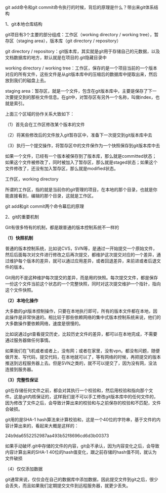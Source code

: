 
git add命令和git commit命令执行的时候，背后的原理是什么？带出来git体系结构

 

1、git本地仓库结构

 git项目有3个主要的部分组成：工作区（working directory / working tree），暂存区（staging area），版本库（git directory / repository）

 git directory / repository：git版本库，其实就是git用于存储自己的元数据，以及文档数据库的地方，默认就是在项目的.git隐藏目录中

 

working directory / working tree：工作区，保存的是一个项目当前的一个版本对应的所有文件，这些文件是从git版本库中的压缩后的数据库中提取出来，然后放到我们的磁盘上去。

 

staging area：暂存区，就是一个文件，包含在git版本库中，主要是保存了下一次要提交到的那些文件信息。在git中，对暂存区有另外一个名称，叫做index，也就是索引。

 

上面三个区域的协作关系大致如下： 

（1）首先会在工作区修改某个版本的文件

（2）将某些修改后的文件放入git暂存区中，准备下一次提交到git版本库中去

（3）执行一个提交操作，将暂存区中的文件保作为一个快照保存到git版本库中去

 

如果一个文件，已经有一个版本被保存到了版本库，那么就是committed状态；如果这个文件被修改了，同时被加入了暂存区，那么就是staged状态；如果这个文件修改了，还没有加入暂存区，那么就是modified状态。

工作区，working directory

 

所谓的工作区，指的就是当前你的git管理的项目，在本地的那个目录，也就是你能直接看到，编辑的那个目录，这就是工作区。

git add和git commit两个命令幕后的原理

2、git的重要机制

Git有很多特有的机制，都是跟普通的版本控制系统不一样的

**（1）快照机制**

普通的版本控制系统，比如说CVS，SVN等，是通过一开始提交一个原始文件，然后后面每次对文件进行修改之后再次提交，都维护这次提交对应的一个差异，通过维护每个版本的差异，就可以通过应用差异，或者回退差异，来前进或者后退文件的版本。

Git用的不是这种维护每次提交的差异，而是用的快照。每次提交文件，都是保存一份这个文件当前这个状态的一个完整快照，同时对这次提交维护一个指针，指向这个文件快照。

 

**（2）本地化操作**

 大多数的git版本控制操作，只要在本地执行即可，所有的版本文件都在本地，因此操作是非常快速的。相比较于那些依赖网络的集中式版本控制系统来说，他们的大多数操作要依赖网络，速度是很慢的。 

比如说通过git查看提交历史，比较历史文件的差异，都可以在本地完成，不需要通过服务器做任何事情。

如果我们在飞机或者或者上，没有网；或者在家里，没有vpn。都没有问题，随便做开发、写代码，提交代码，在本地就可以了，等有网络的时候，再把提交的版本推送到远程服务器上去。但是SVN之类的，就不可以提交了，因为没有网，没法连接到服务器。

 

**（3）完整性保证**

git在存储任何文件之前，都会对其执行一个校验和，然后用校验和指向那个文件。这是git内核保证的，这样我们是不可以手工修改git版本库中的任何文件的，因为修改了文件之后，会导致计算出来的校验和与之前保存的校验和不匹配，文件会破损。

 

git用的是SHA-1 hash算法来计算校验和，这是一个40位的字符串，基于文件的内容计算出来的，看起来大概是这样的：

24b9da6552252987aa493b52f8696cd6d3b00373

如果手动破坏.git中存储的文件的内容，git会不承认，因为内容变化之后，会导致内容计算出来的SHA-1 40位的hash值变化，跟之前存储的hash值不同，就认为文件破损

 

（4）仅仅添加数据

git通常来说，仅仅会在自己的数据库中添加数据，因此提交文件到git之后，很少会丢失，而且如果我们定期提交文件到远程服务器，就更少丢失。

 

 

 

 

 

 

 

 

 